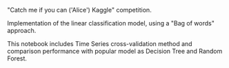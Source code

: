 "Catch me if you can ('Alice') Kaggle" competition.

Implementation of the linear classification model, using a "Bag of words" approach.
 
This notebook includes Time Series cross-validation method and comparison performance with popular model as Decision Tree and Random Forest.
